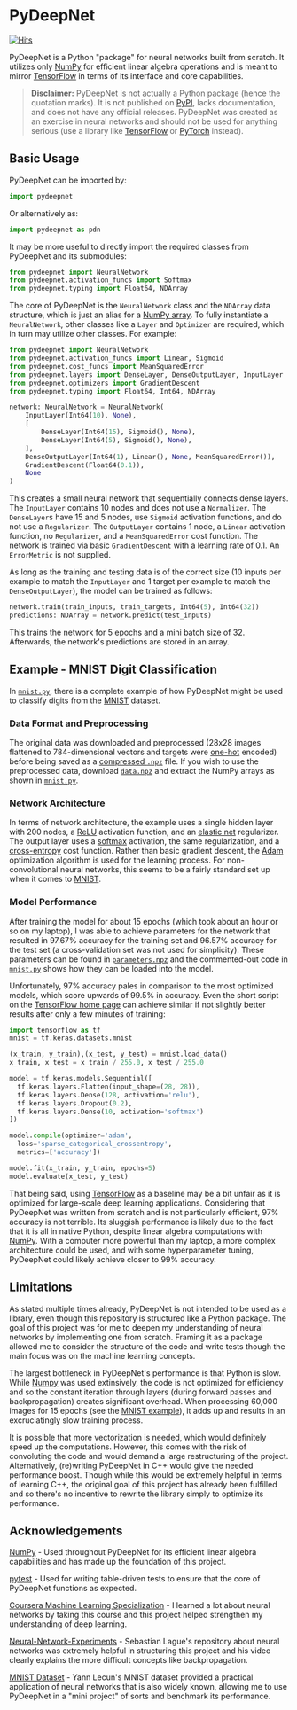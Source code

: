 # PyDeepNet

[![Hits](https://hits.seeyoufarm.com/api/count/incr/badge.svg?url=https%3A%2F%2Fgithub.com%2Fandrewharabor%2Fpydeepnet&count_bg=%2379C83D&title_bg=%23555555&icon=&icon_color=%23E7E7E7&title=Views&edge_flat=false)](https://hits.seeyoufarm.com)

PyDeepNet is a Python "package" for neural networks built from scratch. It utilizes only [NumPy](https://numpy.org/) for efficient linear algebra operations and is meant to mirror [TensorFlow](https://www.tensorflow.org/) in terms of its interface and core capabilities.

> **Disclaimer:** PyDeepNet is not actually a Python package (hence the quotation marks). It is not published on [PyPI](https://pypi.org/), lacks documentation, and does not have any official releases. PyDeepNet was created as an exercise in neural networks and should not be used for anything serious (use a library like [TensorFlow](https://www.tensorflow.org/) or [PyTorch](https://pytorch.org/) instead).

## Basic Usage

PyDeepNet can be imported by:

``` python
import pydeepnet
```

Or alternatively as:

``` python
import pydeepnet as pdn
```

It may be more useful to directly import the required classes from PyDeepNet and its submodules:

``` python
from pydeepnet import NeuralNetwork
from pydeepnet.activation_funcs import Softmax
from pydeepnet.typing import Float64, NDArray
```

The core of PyDeepNet is the `NeuralNetwork` class and the `NDArray` data structure, which is just an alias for a [NumPy array](https://numpy.org/doc/stable/reference/generated/numpy.array.html). To fully instantiate a `NeuralNetwork`, other classes like a `Layer` and `Optimizer` are required, which in turn may utilize other classes. For example:

``` python
from pydeepnet import NeuralNetwork
from pydeepnet.activation_funcs import Linear, Sigmoid
from pydeepnet.cost_funcs import MeanSquaredError
from pydeepnet.layers import DenseLayer, DenseOutputLayer, InputLayer
from pydeepnet.optimizers import GradientDescent
from pydeepnet.typing import Float64, Int64, NDArray

network: NeuralNetwork = NeuralNetwork(
    InputLayer(Int64(10), None),
    [
        DenseLayer(Int64(15), Sigmoid(), None),
        DenseLayer(Int64(5), Sigmoid(), None),
    ],
    DenseOutputLayer(Int64(1), Linear(), None, MeanSquaredError()),
    GradientDescent(Float64(0.1)),
    None
)
```

This creates a small neural network that sequentially connects dense layers. The `InputLayer` contains 10 nodes and does not use a `Normalizer`. The `DenseLayer`s have 15 and 5 nodes, use `Sigmoid` activation functions, and do not use a `Regularizer`. The `OutputLayer` contains 1 node, a `Linear` activation function, no `Regularizer`, and a `MeanSquaredError` cost function. The network is trained via basic `GradientDescent` with a learning rate of 0.1. An `ErrorMetric` is not supplied.

As long as the training and testing data is of the correct size (10 inputs per example to match the `InputLayer` and 1 target per example to match the `DenseOutputLayer`), the model can be trained as follows:

``` python
network.train(train_inputs, train_targets, Int64(5), Int64(32))
predictions: NDArray = network.predict(test_inputs)
```

This trains the network for 5 epochs and a mini batch size of 32. Afterwards, the network's predictions are stored in an array.

## Example - MNIST Digit Classification

In [`mnist.py`](src/example/mnist.py), there is a complete example of how PyDeepNet might be used to classify digits from the [MNIST](http://yann.lecun.com/exdb/mnist/) dataset.

### Data Format and Preprocessing

The original data was downloaded and preprocessed (28x28 images flattened to 784-dimensional vectors and targets were [one-hot](https://en.wikipedia.org/wiki/One-hot#Machine_learning_and_statistics) encoded) before being saved as a [compressed `.npz`](https://numpy.org/doc/stable/reference/generated/numpy.savez_compressed.html) file. If you wish to use the preprocessed data, download [`data.npz`](src/example/data.npz) and extract the NumPy arrays as shown in [`mnist.py`](src/example/mnist.py).

### Network Architecture

In terms of network architecture, the example uses a single hidden layer with 200 nodes, a [ReLU](https://en.wikipedia.org/wiki/Rectifier_(neural_networks)) activation function, and an [elastic net](https://en.wikipedia.org/wiki/Elastic_net_regularization) regularizer. The output layer uses a [softmax](https://en.wikipedia.org/wiki/Softmax_function) activation, the same regularization, and a [cross-entropy](https://en.wikipedia.org/wiki/Cross-entropy) cost function. Rather than basic gradient descent, the [Adam](https://en.wikipedia.org/wiki/Stochastic_gradient_descent#Adam) optimization algorithm is used for the learning process. For non-convolutional neural networks, this seems to be a fairly standard set up when it comes to [MNIST](http://yann.lecun.com/exdb/mnist/).

### Model Performance

After training the model for about 15 epochs (which took about an hour or so on my laptop), I was able to achieve parameters for the network that resulted in 97.67% accuracy for the training set and 96.57% accuracy for the test set (a cross-validation set was not used for simplicity). These parameters can be found in [`parameters.npz`](src/example/parameters.npz) and the commented-out code in [`mnist.py`](src/example/mnist.py) shows how they can be loaded into the model.

Unfortunately, 97% accuracy pales in comparison to the most optimized models, which score upwards of 99.5% in accuracy. Even the short script on the [TensorFlow home page](https://www.tensorflow.org/) can achieve similar if not slightly better results after only a few minutes of training:

``` python
import tensorflow as tf
mnist = tf.keras.datasets.mnist

(x_train, y_train),(x_test, y_test) = mnist.load_data()
x_train, x_test = x_train / 255.0, x_test / 255.0

model = tf.keras.models.Sequential([
  tf.keras.layers.Flatten(input_shape=(28, 28)),
  tf.keras.layers.Dense(128, activation='relu'),
  tf.keras.layers.Dropout(0.2),
  tf.keras.layers.Dense(10, activation='softmax')
])

model.compile(optimizer='adam',
  loss='sparse_categorical_crossentropy',
  metrics=['accuracy'])

model.fit(x_train, y_train, epochs=5)
model.evaluate(x_test, y_test)
```

That being said, using [TensorFlow](https://www.tensorflow.org/) as a baseline may be a bit unfair as it is optimized for large-scale deep learning applications. Considering that PyDeepNet was written from scratch and is not particularly efficient, 97% accuracy is not terrible. Its sluggish performance is likely due to the fact that it is all in native Python, despite linear algebra computations with [NumPy](https://numpy.org/). With a computer more powerful than my laptop, a more complex architecture could be used, and with some hyperparameter tuning, PyDeepNet could likely achieve closer to 99% accuracy.

## Limitations

As stated multiple times already, PyDeepNet is not intended to be used as a library, even though this repository is structured like a Python package. The goal of this project was for me to deepen my understanding of neural networks by implementing one from scratch. Framing it as a package allowed me to consider the structure of the code and write tests though the main focus was on the machine learning concepts.

The largest bottleneck in PyDeepNet's performance is that Python is slow. While [Numpy](https://numpy.org/) was used extinsively, the code is not optimized for efficiency and so the constant iteration through layers (during forward passes and backpropagation) creates significant overhead. When processing 60,000 images for 15 epochs (see the [MNIST example](README.md#example---mnist-digit-classification)), it adds up and results in an excruciatingly slow training process.

It is possible that more vectorization is needed, which would definitely speed up the computations. However, this comes with the risk of convoluting the code and would demand a large restructuring of the project. Alternatively, (re)writing PyDeepNet in C++ would give the needed performance boost. Though while this would be extremely helpful in terms of learning C++, the original goal of this project has already been fulfilled and so there's no incentive to rewrite the library simply to optimize its performance.

## Acknowledgements

[NumPy](https://numpy.org/) - Used throughout PyDeepNet for its efficient linear algebra capabilities and has made up the foundation of this project.

[pytest](https://docs.pytest.org/en/8.2.x/) - Used for writing table-driven tests to ensure that the core of PyDeepNet functions as expected.

[Coursera Machine Learning Specialization](https://www.coursera.org/specializations/machine-learning-introduction) - I learned a lot about neural networks by taking this course and this project helped strengthen my understanding of deep learning.

[Neural-Network-Experiments](https://github.com/SebLague/Neural-Network-Experiments) - Sebastian Lague's repository about neural networks was extremely helpful in structuring this project and his video clearly explains the more difficult concepts like backpropagation.

[MNIST Dataset](http://yann.lecun.com/exdb/mnist/) - Yann Lecun's MNIST dataset provided a practical application of neural networks that is also widely known, allowing me to use PyDeepNet in a "mini project" of sorts and benchmark its performance.
